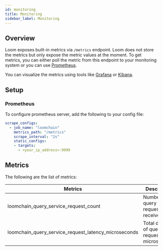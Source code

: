 ```yaml
---
id: monitoring
title: Monitoring
sidebar_label: Monitoring
---
```


## Overview

Loom exposes built-in metrics via `/metrics` endpoint. Loom does not store the metrics but only expose the metric values at the moment. To get metrics, you can either poll the metric from this endpoint to your monitoring system or you can use [Prometheus](https://prometheus.io/docs/prometheus/latest/installation/).

You can visualize the metrics using tools like [Grafana](https://grafana.com/) or [Kibana](https://www.elastic.co/products/kibana).

## Setup

### Prometheus 

To configure prometheus server, add the following to your config file:

```yaml
scrape_configs:
  - job_name: "loomchain"
    metrics_path: "/metrics"
    scrape_interval: "2s"
    static_configs:
    - targets:
      - <your_ip_address>:9999
```

## Metrics

The following are the list of metrics:

| Metrics       | Description   |
| ------------- |---------------|
| loomchain_query_service_request_count | Number of query requests received |
| loomchain_query_service_request_latency_microseconds | Total duration of query requests in microseconds |

